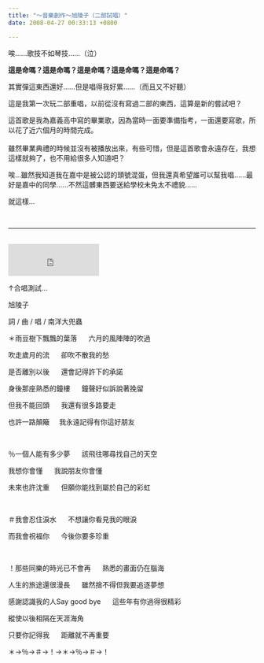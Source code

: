 ```yaml
---
title: "～音樂創作～旭陵子（二部試唱）"
date: 2008-04-27 00:33:13 +0800

---
```



唉......歌技不如琴技......（泣）



<strong>這是命嗎？這是命嗎？這是命嗎？這是命嗎？這是命嗎？</strong>



其實彈這東西還好......但是唱得我好累......（而且又不好聽）



這是我第一次玩二部重唱，以前從沒有寫過二部的東西，這算是新的嘗試吧？

這首歌是我為嘉義高中寫的畢業歌，因為當時一面要準備指考，一面還要寫歌，所以花了近六個月的時間完成。<br /><br />雖然畢業典禮的時候並沒有被播放出來，有些可惜，但是這首歌會永遠存在，我想這樣就夠了，也不用給很多人知道吧？

唉...雖然我知道我在嘉中是被公認的頭號混蛋，但我還真希望誰可以幫我唱......最好是嘉中的同學......不然這髒東西要送給學校未免太不禮貌......



就這樣...



&nbsp;



---

<br />

<iframe height="65" frameborder="0" width="185" scrolling="no" src="http://vlog.xuite.net/vlog/guest/external.php?media_id=ZnVwUzFxLTEwMjUxODQuZmx2&pt=2&ar=1&as=1" marginheight="0" marginwidth="0"></iframe>



↑合唱測試... 



旭陵子



詞 / 曲 / 唱 / 南洋大兜蟲



＊雨豆樹下飄飄的葉落      六月的風陣陣的吹過



吹走歲月的流      卻吹不散我的愁



是否離別以後      還會記得許下的承諾







身後那座熟悉的鐘樓      鐘聲好似訴說著挽留



但我不能回頭      我還有很多路要走



也許一路顛簸     我永遠記得有你這好朋友 



&nbsp;



％一個人能有多少夢      該飛往哪尋找自己的天空



我想你會懂      我說朋友你會懂



未來也許沈重      但願你能找到屬於自己的彩虹



&nbsp;



＃我會忍住淚水      不想讓你看見我的眼淚



而我會祝福你      今後你要多珍重 



&nbsp;



！那些同樂的時光已不會再      熟悉的畫面仍在腦海



人生的旅途還很漫長      雖然捨不得但我要追逐夢想







感謝認識我的人Say good bye      這些年有你過得很精彩



縱使以後相隔在天涯海角



只要你記得我      距離就不再重要



＊→％→＃→！→＊→％→＃→！


